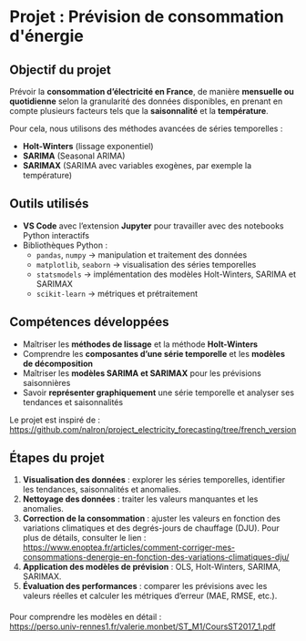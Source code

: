 <h1>Projet : Prévision de consommation d'énergie</h1>

<h2>Objectif du projet</h2>
<p>Prévoir la <strong>consommation d’électricité en France</strong>, de manière <strong>mensuelle ou quotidienne</strong> selon la granularité des données disponibles, en prenant en compte plusieurs facteurs tels que la <strong>saisonnalité</strong> et la <strong>température</strong>.</p>
<p>Pour cela, nous utilisons des méthodes avancées de séries temporelles :</p>
<ul>
  <li><strong>Holt-Winters</strong> (lissage exponentiel)</li>
  <li><strong>SARIMA</strong> (Seasonal ARIMA)</li>
  <li><strong>SARIMAX</strong> (SARIMA avec variables exogènes, par exemple la température)</li>
</ul>

<h2>Outils utilisés</h2>
<ul>
  <li><strong>VS Code</strong> avec l’extension <strong>Jupyter</strong> pour travailler avec des notebooks Python interactifs</li>
  <li>Bibliothèques Python : 
    <ul>
      <li><code>pandas</code>, <code>numpy</code> → manipulation et traitement des données</li>
      <li><code>matplotlib</code>, <code>seaborn</code> → visualisation des séries temporelles</li>
      <li><code>statsmodels</code> → implémentation des modèles Holt-Winters, SARIMA et SARIMAX</li>
      <li><code>scikit-learn</code> → métriques et prétraitement</li>
    </ul>
  </li>
</ul>

<h2>Compétences développées</h2>
<ul>
  <li>Maîtriser les <strong>méthodes de lissage</strong> et la méthode <strong>Holt-Winters</strong></li>
  <li>Comprendre les <strong>composantes d’une série temporelle</strong> et les <strong>modèles de décomposition</strong></li>
  <li>Maîtriser les <strong>modèles SARIMA et SARIMAX</strong> pour les prévisions saisonnières</li>
  <li>Savoir <strong>représenter graphiquement</strong> une série temporelle et analyser ses tendances et saisonnalités</li>
</ul>



<p>Le projet est inspiré de :<br>
<a href="https://github.com/nalron/project_electricity_forecasting/tree/french_version" target="_blank">https://github.com/nalron/project_electricity_forecasting/tree/french_version</a>
</p>

<h2>Étapes du projet</h2>
<ol>
  <li><strong>Visualisation des données</strong> : explorer les séries temporelles, identifier les tendances, saisonnalités et anomalies.</li>
  <li><strong>Nettoyage des données</strong> : traiter les valeurs manquantes et les anomalies.</li>
  <li><strong>Correction de la consommation</strong> : ajuster les valeurs en fonction des variations climatiques et des degrés-jours de chauffage (DJU). Pour plus de détails, consulter le lien : 
    <a href="https://www.enoptea.fr/articles/comment-corriger-mes-consommations-denergie-en-fonction-des-variations-climatiques-dju/" target="_blank">
    https://www.enoptea.fr/articles/comment-corriger-mes-consommations-denergie-en-fonction-des-variations-climatiques-dju/
    </a>
  </li>
  <li><strong>Application des modèles de prévision</strong> : OLS, Holt-Winters, SARIMA, SARIMAX.</li>
  <li><strong>Évaluation des performances</strong> : comparer les prévisions avec les valeurs réelles et calculer les métriques d’erreur (MAE, RMSE, etc.).</li>
</ol>

<div style="margin-top: 20px;"></div>

<p>Pour comprendre les modèles en détail :<br>
<a href="https://perso.univ-rennes1.fr/valerie.monbet/ST_M1/CoursST2017_1.pdf" target="_blank">https://perso.univ-rennes1.fr/valerie.monbet/ST_M1/CoursST2017_1.pdf</a>
</p>
